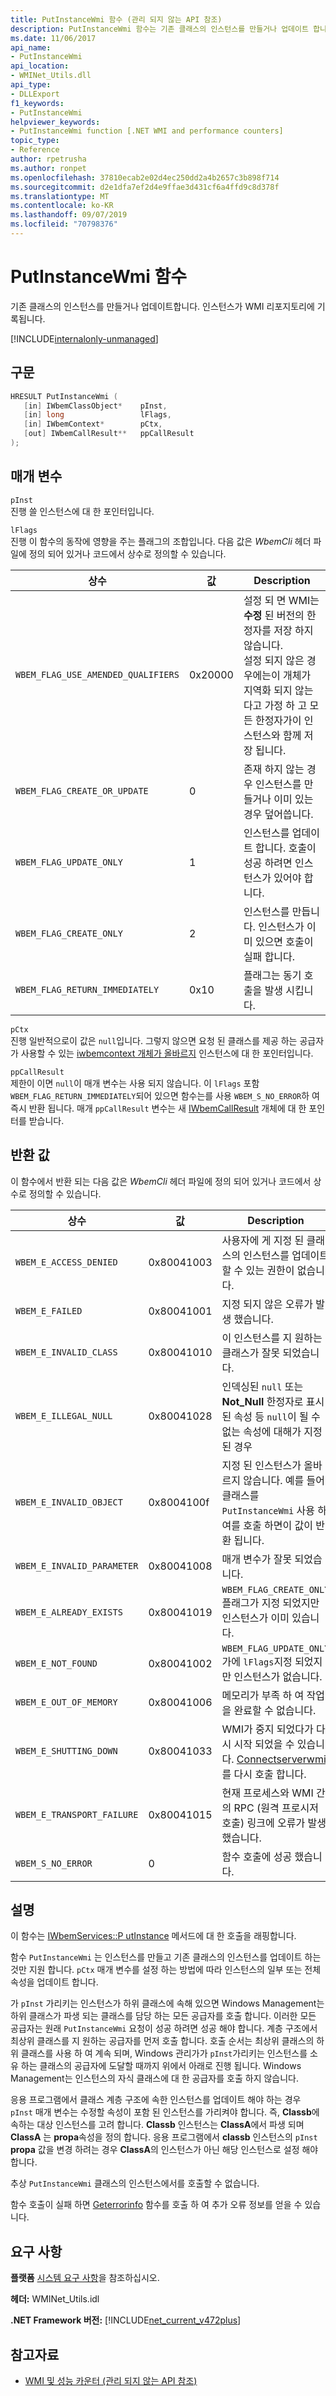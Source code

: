 ```yaml
---
title: PutInstanceWmi 함수 (관리 되지 않는 API 참조)
description: PutInstanceWmi 함수는 기존 클래스의 인스턴스를 만들거나 업데이트 합니다.
ms.date: 11/06/2017
api_name:
- PutInstanceWmi
api_location:
- WMINet_Utils.dll
api_type:
- DLLExport
f1_keywords:
- PutInstanceWmi
helpviewer_keywords:
- PutInstanceWmi function [.NET WMI and performance counters]
topic_type:
- Reference
author: rpetrusha
ms.author: ronpet
ms.openlocfilehash: 37810ecab2e02d4ec250dd2a4b2657c3b898f714
ms.sourcegitcommit: d2e1dfa7ef2d4e9ffae3d431cf6a4ffd9c8d378f
ms.translationtype: MT
ms.contentlocale: ko-KR
ms.lasthandoff: 09/07/2019
ms.locfileid: "70798376"
---
```

# <a name="putinstancewmi-function"></a>PutInstanceWmi 함수

기존 클래스의 인스턴스를 만들거나 업데이트합니다. 인스턴스가 WMI 리포지토리에 기록됩니다.

[!INCLUDE[internalonly-unmanaged](../../../../includes/internalonly-unmanaged.md)]

## <a name="syntax"></a>구문

```cpp
HRESULT PutInstanceWmi (
   [in] IWbemClassObject*    pInst,
   [in] long                 lFlags,
   [in] IWbemContext*        pCtx,
   [out] IWbemCallResult**   ppCallResult
);
```

## <a name="parameters"></a>매개 변수

`pInst`\
진행 쓸 인스턴스에 대 한 포인터입니다.

`lFlags`\
진행 이 함수의 동작에 영향을 주는 플래그의 조합입니다. 다음 값은 *WbemCli* 헤더 파일에 정의 되어 있거나 코드에서 상수로 정의할 수 있습니다.

|상수  |값  |Description  |
|---------|---------|---------|
| `WBEM_FLAG_USE_AMENDED_QUALIFIERS` | 0x20000 | 설정 되 면 WMI는 **수정** 된 버전의 한정자를 저장 하지 않습니다. <br> 설정 되지 않은 경우에는이 개체가 지역화 되지 않는다고 가정 하 고 모든 한정자가이 인스턴스와 함께 저장 됩니다. |
| `WBEM_FLAG_CREATE_OR_UPDATE` | 0 | 존재 하지 않는 경우 인스턴스를 만들거나 이미 있는 경우 덮어씁니다. |
| `WBEM_FLAG_UPDATE_ONLY` | 1 | 인스턴스를 업데이트 합니다. 호출이 성공 하려면 인스턴스가 있어야 합니다. |
| `WBEM_FLAG_CREATE_ONLY` | 2 | 인스턴스를 만듭니다. 인스턴스가 이미 있으면 호출이 실패 합니다. |
| `WBEM_FLAG_RETURN_IMMEDIATELY` | 0x10 | 플래그는 동기 호출을 발생 시킵니다. |

`pCtx`\
진행 일반적으로이 값은 `null`입니다. 그렇지 않으면 요청 된 클래스를 제공 하는 공급자가 사용할 수 있는 [iwbemcontext 개체가 올바르지](/windows/desktop/api/wbemcli/nn-wbemcli-iwbemcontext) 인스턴스에 대 한 포인터입니다.

`ppCallResult`\
제한이 이면 `null`이 매개 변수는 사용 되지 않습니다. 이 `lFlags` 포함 `WBEM_FLAG_RETURN_IMMEDIATELY`되어 있으면 함수는를 사용 `WBEM_S_NO_ERROR`하 여 즉시 반환 됩니다. 매개 `ppCallResult` 변수는 새 [IWbemCallResult](/windows/desktop/api/wbemcli/nn-wbemcli-iwbemcallresult) 개체에 대 한 포인터를 받습니다.

## <a name="return-value"></a>반환 값

이 함수에서 반환 되는 다음 값은 *WbemCli* 헤더 파일에 정의 되어 있거나 코드에서 상수로 정의할 수 있습니다.

|상수  |값  |Description  |
|---------|---------|---------|
| `WBEM_E_ACCESS_DENIED` | 0x80041003 | 사용자에 게 지정 된 클래스의 인스턴스를 업데이트할 수 있는 권한이 없습니다. |
| `WBEM_E_FAILED` | 0x80041001 | 지정 되지 않은 오류가 발생 했습니다. |
| `WBEM_E_INVALID_CLASS` | 0x80041010 | 이 인스턴스를 지 원하는 클래스가 잘못 되었습니다. |
| `WBEM_E_ILLEGAL_NULL` | 0x80041028 | 인덱싱된 `null` 또는 **Not_Null** 한정자로 표시 된 속성 등 `null`이 될 수 없는 속성에 대해가 지정 된 경우 |
| `WBEM_E_INVALID_OBJECT` | 0x8004100f | 지정 된 인스턴스가 올바르지 않습니다. 예를 들어 클래스를 `PutInstanceWmi` 사용 하 여를 호출 하면이 값이 반환 됩니다. |
| `WBEM_E_INVALID_PARAMETER` | 0x80041008 | 매개 변수가 잘못 되었습니다. |
| `WBEM_E_ALREADY_EXISTS` | 0x80041019 | `WBEM_FLAG_CREATE_ONLY` 플래그가 지정 되었지만 인스턴스가 이미 있습니다. |
| `WBEM_E_NOT_FOUND` | 0x80041002 | `WBEM_FLAG_UPDATE_ONLY`가에 `lFlags`지정 되었지만 인스턴스가 없습니다. |
| `WBEM_E_OUT_OF_MEMORY` | 0x80041006 | 메모리가 부족 하 여 작업을 완료할 수 없습니다. |
| `WBEM_E_SHUTTING_DOWN` | 0x80041033 | WMI가 중지 되었다가 다시 시작 되었을 수 있습니다. [Connectserverwmi](connectserverwmi.md) 를 다시 호출 합니다. |
| `WBEM_E_TRANSPORT_FAILURE` | 0x80041015 | 현재 프로세스와 WMI 간의 RPC (원격 프로시저 호출) 링크에 오류가 발생 했습니다. |
| `WBEM_S_NO_ERROR` | 0 | 함수 호출에 성공 했습니다. |

## <a name="remarks"></a>설명

이 함수는 [IWbemServices::P utInstance](/windows/desktop/api/wbemcli/nf-wbemcli-iwbemservices-putinstance) 메서드에 대 한 호출을 래핑합니다.

함수 `PutInstanceWmi` 는 인스턴스를 만들고 기존 클래스의 인스턴스를 업데이트 하는 것만 지원 합니다.  `pCtx` 매개 변수를 설정 하는 방법에 따라 인스턴스의 일부 또는 전체 속성을 업데이트 합니다.

가 `pInst` 가리키는 인스턴스가 하위 클래스에 속해 있으면 Windows Management는 하위 클래스가 파생 되는 클래스를 담당 하는 모든 공급자를 호출 합니다. 이러한 모든 공급자는 원래 `PutInstanceWmi` 요청이 성공 하려면 성공 해야 합니다. 계층 구조에서 최상위 클래스를 지 원하는 공급자를 먼저 호출 합니다. 호출 순서는 최상위 클래스의 하위 클래스를 사용 하 여 계속 되며, Windows 관리가가 `pInst`가리키는 인스턴스를 소유 하는 클래스의 공급자에 도달할 때까지 위에서 아래로 진행 됩니다.
Windows Management는 인스턴스의 자식 클래스에 대 한 공급자를 호출 하지 않습니다.

응용 프로그램에서 클래스 계층 구조에 속한 인스턴스를 업데이트 해야 하는 경우 `pInst` 매개 변수는 수정할 속성이 포함 된 인스턴스를 가리켜야 합니다. 즉, **Classb**에 속하는 대상 인스턴스를 고려 합니다. **Classb** 인스턴스는 **ClassA**에서 파생 되며 **ClassA** 는 **propa**속성을 정의 합니다. 응용 프로그램에서 **classb** 인스턴스의 `pInst` **propa** 값을 변경 하려는 경우 **ClassA**의 인스턴스가 아닌 해당 인스턴스로 설정 해야 합니다.

추상 `PutInstanceWmi` 클래스의 인스턴스에서를 호출할 수 없습니다.

함수 호출이 실패 하면 [Geterrorinfo](geterrorinfo.md) 함수를 호출 하 여 추가 오류 정보를 얻을 수 있습니다.

## <a name="requirements"></a>요구 사항

**플랫폼** [시스템 요구 사항](../../get-started/system-requirements.md)을 참조하십시오.

**헤더:** WMINet_Utils.idl

**.NET Framework 버전:** [!INCLUDE[net_current_v472plus](../../../../includes/net-current-v472plus.md)]

## <a name="see-also"></a>참고자료

- [WMI 및 성능 카운터 (관리 되지 않는 API 참조)](index.md)
